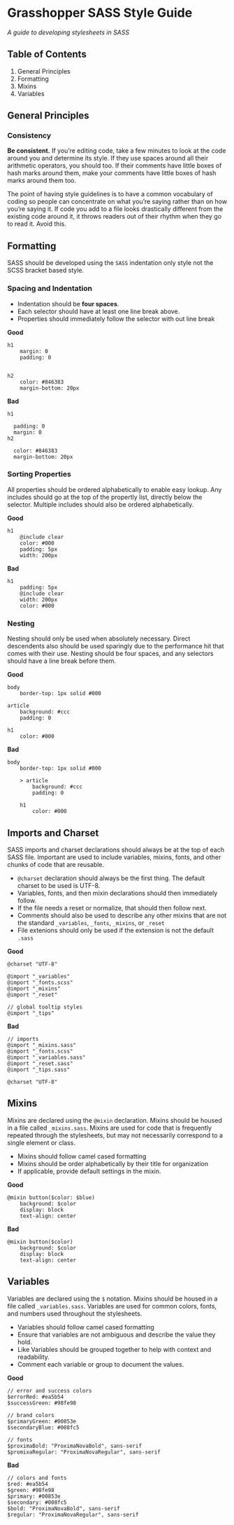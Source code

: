 Grasshopper SASS Style Guide
============================

*A guide to developing stylesheets in SASS*

Table of Contents
-----------------
    
1. General Principles
2. Formatting
2. Mixins
3. Variables



General Principles
-----------

### Consistency

**Be consistent.** If you’re editing code, take a few minutes to look at the code around you and determine its style. If they use spaces around all their arithmetic operators, you should too. If their comments have little boxes of hash marks around them, make your comments have little boxes of hash marks around them too.

The point of having style guidelines is to have a common vocabulary of coding so people can concentrate on what you’re saying rather than on how you’re saying it. If code you add to a file looks drastically different from the existing code around it, it throws readers out of their rhythm when they go to read it. Avoid this.

Formatting
----------

SASS should be developed using the `SASS` indentation only style not the SCSS bracket based style. 

### Spacing and Indentation

* Indentation should be **four spaces**. 
* Each selector should have at least one line break above.
* Properties should immediately follow the selector with out line break

**Good**
```
h1
    margin: 0
    padding: 0
    
    
h2
    color: #846383
    margin-bottom: 20px
```

**Bad**
```
h1

  padding: 0
  margin: 0
h2

  color: #846383
  margin-bottom: 20px
```


### Sorting Properties

All properties should be ordered alphabetically to enable easy lookup. Any includes should go at the top of the propertly list, directly below the selector. Multiple includes should also be ordered alphabetically. 

**Good**
```
h1
    @include clear
    color: #000
    padding: 5px
    width: 200px
```

**Bad**
```
h1
    padding: 5px
    @include clear
    width: 200px
    color: #000
```


### Nesting

Nesting should only be used when absolutely necessary. Direct descendents also should be used sparingly due to the performance hit that comes with their use. Nesting should be four spaces, and any selectors should have a line break before them.


**Good**
```
body
    border-top: 1px solid #000
    
article
    background: #ccc
    padding: 0
    
h1
    color: #000
```

**Bad**
```
body
    border-top: 1px solid #000
    
    > article
        background: #ccc
        padding: 0
        
    h1
        color: #000
```
    
    
    

    




Imports and Charset
------------------

SASS imports and charset declarations should always be at the top of each SASS file. Important are used to include variables, mixins, fonts, and other chunks of code that are reusable. 

* `@charset` declaration should always be the first thing. The default charset to be used is UTF-8.
* Variables, fonts, and then mixin declarations should then immediately follow. 
* If the file needs a reset or normalize, that should then follow next. 
* Comments should also be used to describe any other mixins that are not the standard `_variables`, `_fonts`, `_mixins`, or `_reset`
* File extenions should only be used if the extension is not the default `.sass`

**Good**
```
@charset "UTF-8"

@import "_variables"
@import "_fonts.scss"
@import "_mixins"
@import "_reset"

// global tooltip styles
@import "_tips"
```

**Bad**
```
// imports
@import "_mixins.sass"
@import "_fonts.scss"
@import "_variables.sass"
@import "_reset.sass"
@import "_tips.sass"

@charset "UTF-8"
```



Mixins
------

Mixins are declared using the `@mixin` declaration. Mixins should be housed in a file called `_mixins.sass`. Mixins are used for code that is frequently repeated through the stylesheets, but may not necessarily correspond to a single element or class. 

* Mixins should follow camel cased formatting
* Mixins should be order alphabetically by their title for organization
* If applicable, provide default settings in the mixin.

**Good**

```
@mixin button($color: $blue)
    background: $color
    display: block
    text-align: center
```

**Bad**

```
@mixin button($color)
    background: $color
    display: block
    text-align: center
```


Variables
---------

Variables are declared using the `$` notation. Mixins should be housed in a file called `_variables.sass`. Variables are used for common colors, fonts, and numbers used throughout the stylesheets. 

* Variables should follow camel cased formatting
* Ensure that variables are not ambiguous and describe the value they hold. 
* Like Variables should be grouped together to help with context and readability.
* Comment each variable or group to document the values. 

**Good**

```
// error and success colors
$errorRed: #ea5b54
$successGreen: #98fe98

// brand colors
$primaryGreen: #00853e
$secondaryBlue: #008fc5

// fonts
$proximaBold: "ProximaNovaBold", sans-serif
$promixaRegular: "ProximaNovaRegular", sans-serif
```

**Bad**
```
// colors and fonts
$red: #ea5b54
$green: #98fe98
$primary: #00853e
$secondary: #008fc5
$bold: "ProximaNovaBold", sans-serif
$regular: "ProximaNovaRegular", sans-serif
```

